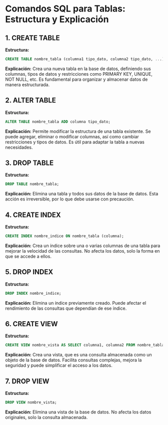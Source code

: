 # Comandos SQL para Tablas: Estructura y Explicación

## 1. CREATE TABLE

**Estructura:**
```sql
CREATE TABLE nombre_tabla (columna1 tipo_dato, columna2 tipo_dato, ...);
```
**Explicación:**
Crea una nueva tabla en la base de datos, definiendo sus columnas, tipos de datos y restricciones como PRIMARY KEY, UNIQUE, NOT NULL, etc. Es fundamental para organizar y almacenar datos de manera estructurada.

## 2. ALTER TABLE

**Estructura:**
```sql
ALTER TABLE nombre_tabla ADD columna tipo_dato;
```
**Explicación:**
Permite modificar la estructura de una tabla existente. Se puede agregar, eliminar o modificar columnas, así como cambiar restricciones y tipos de datos. Es útil para adaptar la tabla a nuevas necesidades.

## 3. DROP TABLE

**Estructura:**
```sql
DROP TABLE nombre_tabla;
```
**Explicación:**
Elimina una tabla y todos sus datos de la base de datos. Esta acción es irreversible, por lo que debe usarse con precaución.

## 4. CREATE INDEX

**Estructura:**
```sql
CREATE INDEX nombre_indice ON nombre_tabla (columna);
```
**Explicación:**
Crea un índice sobre una o varias columnas de una tabla para mejorar la velocidad de las consultas. No afecta los datos, solo la forma en que se accede a ellos.

## 5. DROP INDEX

**Estructura:**
```sql
DROP INDEX nombre_indice;
```
**Explicación:**
Elimina un índice previamente creado. Puede afectar el rendimiento de las consultas que dependían de ese índice.

## 6. CREATE VIEW

**Estructura:**
```sql
CREATE VIEW nombre_vista AS SELECT columna1, columna2 FROM nombre_tabla WHERE condición;
```
**Explicación:**
Crea una vista, que es una consulta almacenada como un objeto de la base de datos. Facilita consultas complejas, mejora la seguridad y puede simplificar el acceso a los datos.

## 7. DROP VIEW

**Estructura:**
```sql
DROP VIEW nombre_vista;
```
**Explicación:**
Elimina una vista de la base de datos. No afecta los datos originales, solo la consulta almacenada.
